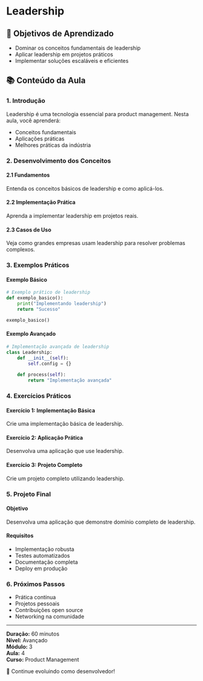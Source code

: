 # Leadership

## 🎯 Objetivos de Aprendizado
- Dominar os conceitos fundamentais de leadership
- Aplicar leadership em projetos práticos
- Implementar soluções escaláveis e eficientes

## 📚 Conteúdo da Aula

### 1. Introdução
Leadership é uma tecnologia essencial para product management. Nesta aula, você aprenderá:

- Conceitos fundamentais
- Aplicações práticas
- Melhores práticas da indústria

### 2. Desenvolvimento dos Conceitos

#### 2.1 Fundamentos
Entenda os conceitos básicos de leadership e como aplicá-los.

#### 2.2 Implementação Prática
Aprenda a implementar leadership em projetos reais.

#### 2.3 Casos de Uso
Veja como grandes empresas usam leadership para resolver problemas complexos.

### 3. Exemplos Práticos

#### Exemplo Básico
```python
# Exemplo prático de leadership
def exemplo_basico():
    print("Implementando leadership")
    return "Sucesso"

exemplo_basico()
```

#### Exemplo Avançado
```python
# Implementação avançada de leadership
class Leadership:
    def __init__(self):
        self.config = {}
    
    def process(self):
        return "Implementação avançada"
```

### 4. Exercícios Práticos

#### Exercício 1: Implementação Básica
Crie uma implementação básica de leadership.

#### Exercício 2: Aplicação Prática
Desenvolva uma aplicação que use leadership.

#### Exercício 3: Projeto Completo
Crie um projeto completo utilizando leadership.

### 5. Projeto Final

#### Objetivo
Desenvolva uma aplicação que demonstre domínio completo de leadership.

#### Requisitos
- Implementação robusta
- Testes automatizados
- Documentação completa
- Deploy em produção

### 6. Próximos Passos

- Prática contínua
- Projetos pessoais
- Contribuições open source
- Networking na comunidade

---

**Duração:** 60 minutos  
**Nível:** Avançado  
**Módulo:** 3  
**Aula:** 4  
**Curso:** Product Management

🎉 Continue evoluindo como desenvolvedor!
